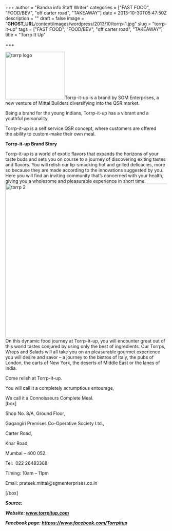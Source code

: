 +++
author = "Bandra info Staff Writer"
categories = ["FAST FOOD", "FOOD/BEV", "off carter road", "TAKEAWAY"]
date = 2013-10-30T05:47:50Z
description = ""
draft = false
image = "__GHOST_URL__/content/images/wordpress/2013/10/torrp-1.jpg"
slug = "torrp-it-up"
tags = ["FAST FOOD", "FOOD/BEV", "off carter road", "TAKEAWAY"]
title = "Torrp It Up"

+++


<p><a href="https://i2.wp.com/bandra.info/wp-content/uploads/2013/10/torrp-logo.jpg?ssl=1"><img loading="lazy" class="size-full wp-image-4571 alignright" alt="torrp logo" src="https://i2.wp.com/bandra.info/wp-content/uploads/2013/10/torrp-logo.jpg?resize=185%2C148&#038;ssl=1" width="185" height="148" data-recalc-dims="1" /></a>Torrp-it-up is a brand by SGM Enterprises, a new venture of Mittal Builders diversifying into the QSR market.</p>
<p>Being a brand for the young Indians, Torrp-it-up has a vibrant and a youthful personality.</p>
<p>Torrp-it-up is a self service QSR concept, where customers are offered<br />
the ability to custom-make their own meal.</p>
<p><b>Torrp-it-up Brand Story</b></p>
<p>Torrp-it-up is a world of exotic flavors that expands the horizons of your taste buds and sets you on course to a journey of discovering exiting tastes and flavors. You will relish our lip-smacking hot and grilled delicacies, more so because they are made according to the innovations suggested by you. Here you will find an inviting community that’s concerned with your health, giving you a wholesome and pleasurable experience in short time.<br />
<a href="https://i0.wp.com/bandra.info/wp-content/uploads/2013/10/torrp-2.jpg?ssl=1"><img loading="lazy" class="size-full wp-image-4573 aligncenter" alt="torrp 2" src="https://i0.wp.com/bandra.info/wp-content/uploads/2013/10/torrp-2.jpg?resize=599%2C481&#038;ssl=1" width="599" height="481" srcset="https://i0.wp.com/bandra.info/wp-content/uploads/2013/10/torrp-2.jpg?w=599&amp;ssl=1 599w, https://i0.wp.com/bandra.info/wp-content/uploads/2013/10/torrp-2.jpg?resize=300%2C240&amp;ssl=1 300w" sizes="(max-width: 599px) 100vw, 599px" data-recalc-dims="1" /></a><br />
On this dynamic food journey at Torrp-it-up, you will encounter great out of this world tastes conjured by using only the best of ingredients. Our Torrps, Wraps and Salads will all take you on an pleasurable gourmet experience you will desire and savor – a journey to the bistros of Italy, the pubs of London, the carts of New York, the deserts of Middle East or the lanes of India.</p>
<p>Come relish at Torrp-it-up.</p>
<p>You will call it a completely scrumptious entourage,</p>
<p>We call it a Connoisseurs Complete Meal.<br />
[box]</p>
<p>Shop No. 8/A, Ground Floor,</p>
<p>Gagangiri Premises Co-Operative Society Ltd.,</p>
<p>Carter Road,</p>
<p>Khar Road,</p>
<p>Mumbai – 400 052.</p>
<p>Tel:  022 26483368</p>
<p>Timing: 10am &#8211; 11pm</p>
<p>Email: prateek.mittal@sgmenterprises.co.in</p>
<p>[/box]</p>
<p><strong><em>Source:</em></strong></p>
<p><strong><em>Website: <a href="https://www.torrpitup.com">www.torrpitup.com</a></em></strong></p>
<p><strong><em>Facebook page: <a href="httpss://www.facebook.com/Torrpitup" target="_blank">httpss://www.facebook.com/<wbr />Torrpitup</a></em></strong></p>



